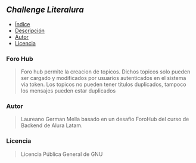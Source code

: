 ## <em>Challenge Literalura</em>


- [Índice](#índice)
- [Descripción](#descripción-del-proyecto)
- [Autor](#autor)
- [Licencia](#licencia)

### Foro Hub

>Foro hub permite la creacion de topicos.
Dichos topicos solo pueden ser cargado y modificados por 
usuarios autenticados en el sistema via token.
Los topicos no pueden tener titulos duplicados,
tampoco los mensajes pueden estar duplicados
>
>

### Autor
>Laureano German Mella basado en un desafio ForoHub del curso de Backend de Alura Latam.

### Licencia
>Licencia Pública General de GNU 
